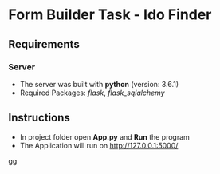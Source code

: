 # Form Builder Task - Ido Finder

## Requirements

### Server
* The server was built with **python** (version: 3.6.1)
* Required Packages: *flask*, *flask_sqlalchemy*


## Instructions
* In project folder open **App.py** and **Run** the program
* The Application will run on http://127.0.0.1:5000/ 
 
  
 gg
 